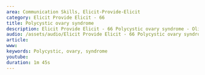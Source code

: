 ```yaml
---
area: Communication Skills, Elicit-Provide-Elicit
category: Elicit Provide Elicit - 66
title: Polycystic ovary syndrome 
description: Elicit Provide Elicit - 66 Polycystic ovary syndrome - Olivia
audio: /assets/audio/Elicit Provide Elicit - 66 Polycystic ovary syndrome - Olivia - MQ.mp3
article: 
www: 
keywords: Polycystic, ovary, syndrome 
youtube: 
duration: 1m 45s
--- 
```

